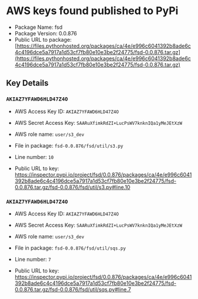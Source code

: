 # AWS keys found published to PyPi

* Package Name: fsd
* Package Version: 0.0.876
* Public URL to package: [https://files.pythonhosted.org/packages/ca/4e/e996c6041392b8ade6c4c4196dce5a7917a1d53cf7fb80e10e3be2f24775/fsd-0.0.876.tar.gz](https://files.pythonhosted.org/packages/ca/4e/e996c6041392b8ade6c4c4196dce5a7917a1d53cf7fb80e10e3be2f24775/fsd-0.0.876.tar.gz)

## Key Details

### `AKIAZ7YFAWD6HLD47Z4O`

* AWS Access Key ID: `AKIAZ7YFAWD6HLD47Z4O`
* AWS Secret Access Key: `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` 
* AWS role name: `user/s3_dev`
* File in package: `fsd-0.0.876/fsd/util/s3.py`
* Line number: `10`

* Public URL to key: https://inspector.pypi.io/project/fsd/0.0.876/packages/ca/4e/e996c6041392b8ade6c4c4196dce5a7917a1d53cf7fb80e10e3be2f24775/fsd-0.0.876.tar.gz/fsd-0.0.876/fsd/util/s3.py#line.10



### `AKIAZ7YFAWD6HLD47Z4O`

* AWS Access Key ID: `AKIAZ7YFAWD6HLD47Z4O`
* AWS Secret Access Key: `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` 
* AWS role name: `user/s3_dev`
* File in package: `fsd-0.0.876/fsd/util/sqs.py`
* Line number: `7`

* Public URL to key: https://inspector.pypi.io/project/fsd/0.0.876/packages/ca/4e/e996c6041392b8ade6c4c4196dce5a7917a1d53cf7fb80e10e3be2f24775/fsd-0.0.876.tar.gz/fsd-0.0.876/fsd/util/sqs.py#line.7


